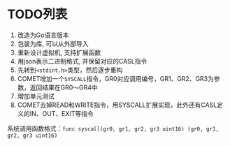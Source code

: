 # TODO列表

1. 改造为Go语言版本
2. 包装为库, 可以从外部导入
3. 重新设计虚拟机, 支持扩展函数
4. 用json表示二进制格式, 并保留对应的CASL指令
5. 先转到`<stdint.h>`类型，然后逐步重构
6. COMET增加一个`SYSCALL`指令，GR0对应调用编号，GR1、GR2、GR3为参数，返回结果在GR0～GR4中
7. 增加单元测试
8. COMET去掉READ和WRITE指令，用SYSCALL扩展实现，此外还有CASL定义的IN、OUT、EXIT等指令

系统调用函数格式：`func syscall(gr0, gr1, gr2, gr3 uint16) (gr0, gr1, gr2, gr3 uint16)`

